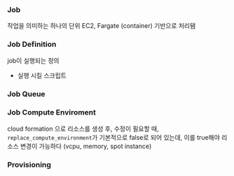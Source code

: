 
### Job
작업을 의미하는 하나의 단위
EC2, Fargate (container) 기반으로 처리됌

### Job Definition
job이 실행되는 정의
- 실행 시킬 스크립트

### Job Queue


### Job Compute Enviroment


cloud formation 으로 리소스를 생성 후, 수정이 필요할 때, `replace_compute_environment`가 기본적으로 false로 되어 있는데, 이를 true해야 리소스 변경이 가능하다 (vcpu, memory, spot instance)
### Provisioning
